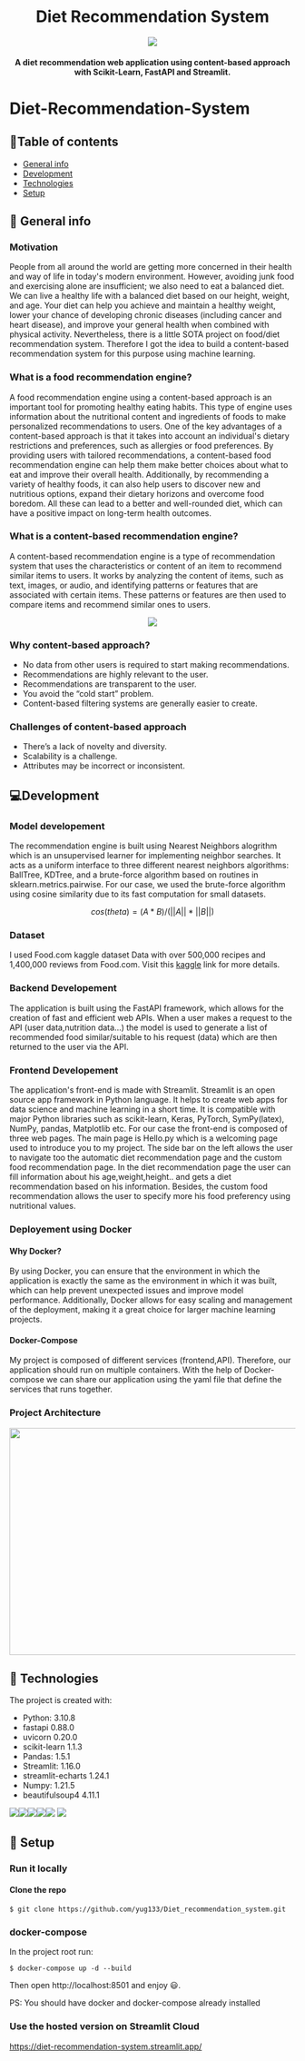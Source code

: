 

<h1 align="center">Diet Recommendation System</h1>
<div align= "center"><img src="Assets/logo_img1.jpg" />
  <h4>A diet recommendation web application using content-based approach with Scikit-Learn, FastAPI and Streamlit.</h4>
</div>

# Diet-Recommendation-System

## :bookmark_tabs:Table of contents
* [General info](#general-info)
* [Development](#development)
* [Technologies](#technologies)
* [Setup](#setup)

## :scroll: General info
### Motivation
People from all around the world are getting more concerned in their health and way of life in today's modern environment. However, avoiding junk food and exercising alone are insufficient; we also need to eat a balanced diet. We can live a healthy life with a balanced diet based on our height, weight, and age. Your diet can help you achieve and maintain a healthy weight, lower your chance of developing chronic diseases (including cancer and heart disease), and improve your general health when combined with physical activity. Nevertheless, there is a little SOTA project on food/diet recommendation system. Therefore I got the idea to build a content-based recommendation system for this purpose using machine learning. 
### What is a food recommendation engine?
A food recommendation engine using a content-based approach is an important tool for promoting healthy eating habits. This type of engine uses information about the nutritional content and ingredients of foods to make personalized recommendations to users. One of the key advantages of a content-based approach is that it takes into account an individual's dietary restrictions and preferences, such as allergies or food preferences. By providing users with tailored recommendations, a content-based food recommendation engine can help them make better choices about what to eat and improve their overall health. Additionally, by recommending a variety of healthy foods, it can also help users to discover new and nutritious options, expand their dietary horizons and overcome food boredom. All these can lead to a better and well-rounded diet, which can have a positive impact on long-term health outcomes.

### What is a content-based recommendation engine?
A content-based recommendation engine is a type of recommendation system that uses the characteristics or content of an item to recommend similar items to users. It works by analyzing the content of items, such as text, images, or audio, and identifying patterns or features that are associated with certain items. These patterns or features are then used to compare items and recommend similar ones to users.
<div align= "center"><img src="Assets/content_based_img.webp" /></div>

### Why content-based approach?

* No data from other users is required to start making recommendations.
* Recommendations are highly relevant to the user.
* Recommendations are transparent to the user.
* You avoid the “cold start” problem. 
* Content-based filtering systems are generally easier to create.

### Challenges of content-based approach
* There’s a lack of novelty and diversity.
* Scalability is a challenge.
* Attributes may be incorrect or inconsistent. 

## :computer:Development
### Model developement
The recommendation engine is built using Nearest Neighbors alogrithm which is an unsupervised learner for implementing neighbor searches. It acts as a uniform interface to three different nearest neighbors algorithms: BallTree, KDTree, and a brute-force algorithm based on routines in sklearn.metrics.pairwise. For our case, we used the brute-force algorithm using cosine similarity due to its fast computation for small datasets.

$$cos(theta) = (A * B) / (||A|| * ||B||)$$

### Dataset
I used Food.com kaggle dataset Data with over 500,000 recipes and 1,400,000 reviews from Food.com. Visit this [kaggle](https://www.kaggle.com/datasets/irkaal/foodcom-recipes-and-reviews?select=recipes.csv) link for more details.
### Backend Developement
The application is built using the FastAPI framework, which allows for the creation of fast and efficient web APIs. When a user makes a request to the API (user data,nutrition data...) the model is used to generate a list of recommended food similar/suitable to his request (data) which are then returned to the user via the API.

### Frontend Developement

The application's front-end is made with Streamlit. Streamlit is an open source app framework in Python language. It helps to create web apps for data science and machine learning in a short time. It is compatible with major Python libraries such as scikit-learn, Keras, PyTorch, SymPy(latex), NumPy, pandas, Matplotlib etc. For our case the front-end is composed of three web pages. The main page is Hello.py which is a welcoming page used to introduce you to my project. The side bar on the left allows the user to navigate too the automatic diet recommendation page and the custom food recommendation page. In the diet recommendation page the user can fill information about his age,weight,height.. and gets a diet recommendation based on his information. Besides, the custom food recommendation allows the user to specify more his food preferency using nutritional values.

### Deployement using Docker
#### Why Docker?
By using Docker, you can ensure that the environment in which the application is exactly the same as the environment in which it was built, which can help prevent unexpected issues and improve model performance. Additionally, Docker allows for easy scaling and management of the deployment, making it a great choice for larger machine learning projects.
#### Docker-Compose
My project is composed of different services (frontend,API). Therefore, our application should run on multiple containers. With the help of Docker-compose we can share our application using the yaml file that define the services that runs together.

### Project Architecture

<div align= "center"><img src="Assets/Architecture_diagram.png" width="600" height="400"/></div>


## :rocket: Technologies
The project is created with:
* Python: 3.10.8
* fastapi 0.88.0
* uvicorn 0.20.0
* scikit-learn 1.1.3
* Pandas: 1.5.1
* Streamlit: 1.16.0
* streamlit-echarts 1.24.1
* Numpy: 1.21.5
* beautifulsoup4 4.11.1

![](https://img.icons8.com/color/48/null/python--v1.png)![](https://img.icons8.com/color/48/null/numpy.png)![](Assets/streamlit-icon-48x48.png)![](Assets/fastapi.ico)![](Assets/scikit-learn.ico) ![](https://img.icons8.com/color/48/null/pandas.png)

## :whale: Setup

### Run it locally
#### Clone the repo
```
$ git clone https://github.com/yug133/Diet_recommendation_system.git
```
### docker-compose
In the project root run:
```
$ docker-compose up -d --build
```
Then open http://localhost:8501 and enjoy :smiley:.

PS: You should have docker and docker-compose already installed
### Use the hosted version on Streamlit Cloud

https://diet-recommendation-system.streamlit.app/

